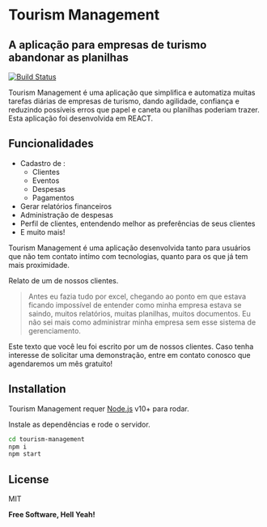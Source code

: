 # Tourism Management
## A aplicação para empresas de turismo abandonar as planilhas
[![Build Status](https://travis-ci.org/joemccann/dillinger.svg?branch=master)](https://travis-ci.org/joemccann/dillinger)

Tourism Management é uma aplicação que simplifica e automatiza muitas tarefas diárias de empresas de turismo, dando agilidade, confiança e reduzindo possíveis erros que papel e caneta ou planilhas poderiam trazer.
Esta aplicação foi desenvolvida em REACT.


## Funcionalidades

- Cadastro de :
    - Clientes
    - Eventos
    - Despesas
    - Pagamentos
- Gerar relatórios financeiros
- Administração de despesas
- Perfil de clientes, entendendo melhor as preferências de seus clientes
- E muito mais!

Tourism Management é uma aplicação desenvolvida tanto para usuários que não tem contato intímo com tecnologias, quanto para os que já tem mais proximidade.


Relato de um de nossos clientes.

> Antes eu fazia tudo por excel, chegando ao ponto
> em que estava ficando impossível de entender
> como minha empresa estava se saindo, muitos
> relatórios, muitas planilhas, muitos 
> documentos.
> Eu não sei mais como administrar minha
> empresa sem esse sistema de gerenciamento.

Este texto que você leu foi escrito por um de nossos clientes. Caso tenha interesse de solicitar
uma demonstração, entre em contato conosco que agendaremos um mês gratuito!


## Installation

Tourism Management requer  [Node.js](https://nodejs.org/) v10+ para rodar.

Instale as dependências e rode o servidor.

```sh
cd tourism-management
npm i
npm start
```


## License

MIT

**Free Software, Hell Yeah!**
